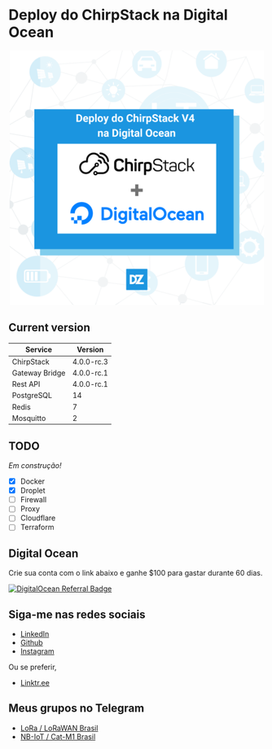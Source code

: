 # Deploy do ChirpStack na Digital Ocean

<p align="center">
<img src="/.github/photo.png" width="500px" alt="Deploy do ChirpStack na Digital Ocean"/>
</p>

## Current version

| Service        | Version    |
| -------------- | ---------- |
| ChirpStack     | 4.0.0-rc.3 |
| Gateway Bridge | 4.0.0-rc.1 |
| Rest API       | 4.0.0-rc.1 |
| PostgreSQL     | 14         |
| Redis          | 7          |
| Mosquitto      | 2          |

## TODO

_Em construção!_

- [x] Docker
- [x] Droplet
- [ ] Firewall
- [ ] Proxy
- [ ] Cloudflare
- [ ] Terraform

## Digital Ocean

Crie sua conta com o link abaixo e ganhe $100 para gastar durante 60 dias.

[![DigitalOcean Referral Badge](https://web-platforms.sfo2.digitaloceanspaces.com/WWW/Badge%203.svg)](https://www.digitalocean.com/?refcode=302f8d3a3de6&utm_campaign=Referral_Invite&utm_medium=Referral_Program&utm_source=badge)

## Siga-me nas redes sociais

- [LinkedIn](www.linkedin.com/in/douglaszuqueto)
- [Github](https://github.com/douglaszuqueto/)
- [Instagram](https://insgram.com/douglas.io)

Ou se preferir,

- [Linktr.ee](https://linktr.ee/douglaszuqueto)

## Meus grupos no Telegram

- [LoRa / LoRaWAN Brasil](https://t.me/lorabr)
- [NB-IoT / Cat-M1 Brasil](https://t.me/nbiotbr)
